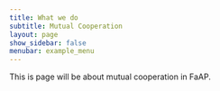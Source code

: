 ```yaml
---
title: What we do
subtitle: Mutual Cooperation
layout: page
show_sidebar: false
menubar: example_menu
---
```


This is page will be about mutual cooperation in FaAP.
